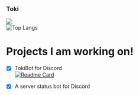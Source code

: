 ### Toki

![](https://github-readme-stats.vercel.app/api?username=olliwes&show_icons=true&theme=radical)<br >
![Top Langs](https://github-readme-stats.vercel.app/api/top-langs/?username=olliwes&layout=compact&theme=radical)

# Projects I am working on!

- [x] TokiBot for Discord <br >
[![Readme Card](https://github-readme-stats.vercel.app/api/pin/?username=olliwes&repo=tokibot&theme=radical)](https://github.com/anuraghazra/github-readme-stats)
- [x] A server status bot for Discord

